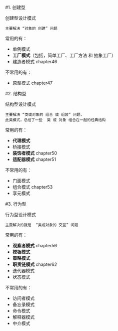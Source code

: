 #1. 创建型

创建型设计模式

    主要解决 “对象的 创建” 问题

常用的有：
- 单例模式
- **工厂模式**（包括，简单工厂、工厂方法 和 抽象工厂）
- 建造者模式
chapter46

不常用的有：
- 原型模式
chapter47


#2. 结构型

结构型设计模式

    主要解决 “类或对象的 组合 或 组装” 问题，
    此类模式，总结了一些  类 或 对象 组合在一起的经典结构

常用的有：
- **代理模式**
- 桥接模式
- **装饰者模式** 
chapter50
- **适配器模式** chapter51

不常用的有：
- 门面模式
- 组合模式  chapter53
- 享元模式


#3. 行为型

行为型设计模式

    主要解决的就是  “类或对象的 交互” 问题

常用的有：
- **观察者模式**  chapter56
- **模板模式**
- **策略模式**
- **职责链模式**  chapter62
- 迭代器模式
- 状态模式

不常用的有：
- 访问者模式
- 备忘录模式
- 命令模式
- 解释器模式
- 中介模式
